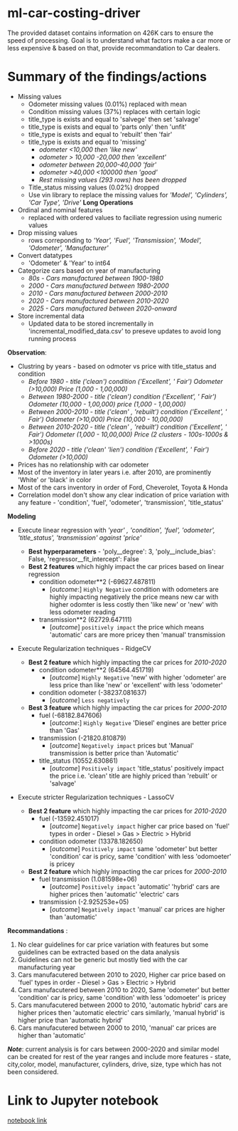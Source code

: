 # ml-car-costing-driver
The provided dataset contains information on 426K cars to ensure the speed of processing. Goal is to understand what factors make a car more or less expensive & based on that, provide recommandation to Car dealers.

# Summary of the findings/actions 
- Missing values
  - Odometer missing values (0.01%) replaced with mean 
  - Condition missing values (37%) replaces with certain logic
   - title_type is exists and equal to 'salvege' then set 'salvage'
   - title_type is exists and equal to 'parts only' then 'unfit'
   - title_type is exists and equal to 'rebuilt' then 'fair'
   - title_type is exists and equal to 'missing'
     - _odometer <10,000 then 'like new'_
     - _odometer > 10,000 -20,000 then 'excellent'_ 
     - _odometer between 20,000-40,000 'fair'_
     - _odometer >40,000 <100000 then 'good'_
     - _Rest missing values (293 rows) has been dropped_
  - Title_status missing values (0.02%) dropped
  - Use vin library to replace the missing values for _'Model', 'Cylinders', 'Car Type', 'Drive'_ __Long Operations__
- Ordinal and nominal features 
  - replaced with ordered values to faciliate regression using numeric values
- Drop missing values 
  - rows correponding to _'Year', 'Fuel', 'Transmission', 'Model', 'Odometer', 'Manufacturer'_
- Convert datatypes 
  - 'Odometer' & 'Year' to int64
- Categorize cars based on year of manufacturing
  - _80s     - Cars manufactured between 1900-1980_
  - _2000    - Cars manufactured between 1980-2000_
  - _2010    - Cars manufactured between 2000-2010_
  - _2020    - Cars manufactured between 2010-2020_
  - _2025    - Cars manufactured between 2020-onward_ 
- Store incremental data
  - Updated data to be stored incrementally in 'incremental_modified_data.csv' to preseve updates to avoid long running process

**Observation**:
- Clustring by years - based on odmoter vs price with title_status and condition 
  - _Before 1980         - title ('clean') condition ('Excellent', ' Fair') Odometer (>10,000) Price (1,000 - 1,00,000)_
  - _Between 1980-2000   - title ('clean') condition ('Excellent', ' Fair') Odometer (10,000 - 1,00,000) price (1,000 - 1,00,000)_
  - _Between 2000-2010   - title ('clean' , 'rebuilt') condition ('Excellent', ' Fair') Odometer (>10,000) Price (10,000 - 10,00,000)_
  - _Between 2010-2020   - title ('clean' , 'rebuilt') condition ('Excellent', ' Fair') Odometer (1,000 - 10,00,000) Price (2 clusters - 100s-1000s & >1000s)_
  - _Before 2020         - title ('clean' 'lien') condition ('Excellent', ' Fair') Odometer (>10,000)_
- Prices has no relationship with car odometer
- Most of the inventory in later years i.e. after 2010, are prominently 'White' or 'black' in color
- Most of the cars inventory in order of Ford, Cheverolet, Toyota & Honda
- Correlation model don't show any clear indication of price variation with any feature - 'condition', 'fuel', 'odometer', 'transmission', 'title_status'

**Modeling**
- Execute linear regression with _'year' , 'condition', 'fuel', 'odometer', 'title_status', 'transmission' against 'price'_
   - __Best hyperparameters__ - 'poly__degree': 3, 'poly__include_bias': False, 'regressor__fit_intercept': False
   - __Best 2 features__ which highly impact the car prices based on linear regression
      - condition odometer**2 (-69627.487811)
        - [*outcome*:] `Highly Negative` condition with odometers are highly impacting negatively the price means new car with higher odomter is less costly then 'like new' or        'new' with less odometer reading
      - transmission**2 (62729.647111) 
        - [*outcome*] `positively impact` the price which means 'automatic' cars are more pricey then 'manual' transmission  

- Execute Regularization techniques - RidgeCV  
   - __Best 2 feature__ which highly impacting the car prices for _2010-2020_
     - condition odometer**2 (64564.451719) 
       - [*outcome*] `Highly Negative` 'new' with higher 'odometer' are less price than like 'new' or 'excellent' with less 'odometer' 
     - condition odometer (-38237.081637)
       - [*outcome*] `Less negatively` 
   - __Best 3 feature__ which highly impacting the car prices for _2000-2010_
     - fuel (-68182.847606) 
       - [*outcome*:] `Highly Negative` 'Diesel' engines are better price than 'Gas' 
     - transmission (-21820.810879) 
       - [*outcome*]  `Negatively impact` prices but 'Manual' transmission is better price than 'Automatic'
     - title_status (10552.630861)  
       - [*outcome*]  `Positively impact` 'title_status' positively impact the price i.e. 'clean' title are highly priced than 'rebuilt' or 'salvage'

- Execute stricter Regularization techniques - LassoCV
   - __Best 2 feature__ which highly impacting the car prices for _2010-2020_
     - fuel (-13592.451017) 
       - [*outcome*] `Negatively impact` higher car price based on 'fuel' types in order - Diesel > Gas > Electric > Hybrid 
     - condition odometer (13378.182650)  
       - [*outcome*] `Positively impact` same 'odometer' but better 'condition' car is pricy, same 'condition' with less 'odomoeter' is pricey
   - __Best 2 feature__ which highly impacting the car prices for _2000-2010_
     - fuel transmission (1.081598e+06)  
       - [*outcome*] `Positively impact` 'automatic' 'hybrid' cars are higher prices then 'automatic' 'electric' cars
     - transmission (-2.925253e+05)
       - [*outcome*] `Negatively impact` 'manual' car prices are higher than 'automatic'


**Recommandations** :
1. No clear guidelines for car price variation with features but some guidelines can be extracted based on the data analysis
2. Guidelines can not be generic but mostly tied with the car manufacturing year 
3. Cars manufacutered between 2010 to 2020, Higher car price based on 'fuel' types in order - Diesel > Gas > Electric > Hybrid
4. Cars manufacutered between 2010 to 2020, Same 'odometer' but better 'condition' car is pricy, same 'condition' with less 'odomoeter' is pricey
5. Cars manufacutered between 2000 to 2010, 'automatic hybrid' cars are higher prices then 'automatic electric' cars similarly, 'manual hybrid' is higher price than 'automatic hybrid'
6. Cars manufacutered between 2000 to 2010, 'manual' car prices are higher than 'automatic'


__*Note*__: current analysis is for cars between 2000-2020 and similar model can be created for rest of the year ranges and include more features - state, city,color, model, manufacturer, cylinders, drive, size, type which has not been considered.

# Link to Jupyter notebook
[notebook link](https://github.com/vishalnigam/ml-car-costing-driver/blob/main/car-costing-drivers.ipynb)
